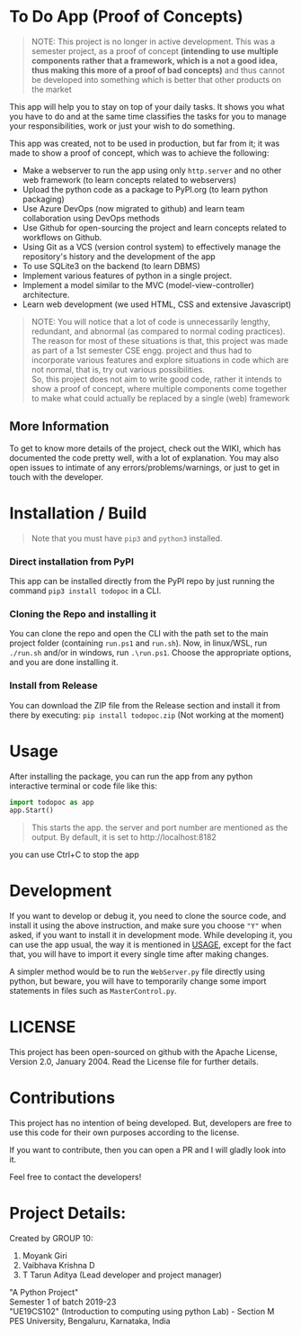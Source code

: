 # To Do App (Proof of Concepts)

>NOTE: This project is no longer in active development. This was a semester project, as a proof of concept **(intending to use multiple components rather that a framework, which is a not a good idea, thus making this more of a proof of bad concepts)** and thus cannot be developed into something which is better that other products on the market

This app will help you to stay on top of your daily tasks. It shows you what you have to do and at the same time 
classifies the tasks for you to manage your responsibilities, work or just your wish to do something.

This app was created, not to be used in production, but far from it; it was made to show a proof of concept, which was to achieve the following:
- Make a webserver to run the app using only `http.server` and no other web framework (to learn concepts related to webservers)
- Upload the python code as a package to PyPI.org (to learn python packaging)
- Use Azure DevOps (now migrated to github) and learn team collaboration using DevOps methods
- Use Github for open-sourcing the project and learn concepts related to workflows on Github.
- Using Git as a VCS (version control system) to effectively manage the repository's history and the development of the app
- To use SQLite3 on the backend (to learn DBMS)
- Implement various features of python in a single project.
- Implement a model similar to the MVC (model-view-controller) architecture.
- Learn web development (we used HTML, CSS and extensive Javascript)

>NOTE: You will notice that a lot of code is unnecessarily lengthy, redundant, and abnormal (as compared to normal coding practices). The reason for most of these situations is that, this project was made as part of a 1st semester CSE engg. project and thus had to incorporate various features and explore situations in code which are not normal, that is, try out various possibilities.  
So, this project does not aim to write good code, rather it intends to show a proof of concept, where multiple components come together to make what could actually be replaced by a single (web) framework

## More Information
To get to know more details of the project, check out the WIKI, which has documented the code pretty well, with a lot of explanation. You may also open issues to intimate of any errors/problems/warnings, or just to get in touch with the developer.

# Installation / Build
>Note that you must have `pip3` and `python3` installed.

### Direct installation from PyPI
This app can be installed directly from the PyPI repo by just running the command `pip3 install todopoc` in a CLI.

### Cloning the Repo and installing it
You can clone the repo and open the CLI with the path set to the main project folder (containing `run.ps1` and `run.sh`). Now, in linux/WSL, run `./run.sh` and/or in windows, run `.\run.ps1`. Choose the appropriate options, and you are done installing it.

### Install from Release
You can download the ZIP file from the Release section and install it from there by executing: `pip install todopoc.zip` (Not working at the moment)

# Usage
After installing the package, you can run the app from any python interactive terminal or code file like this:
```py
import todopoc as app
app.Start()
```
>This starts the app. the server and port number are mentioned as the output. By default, it is set to http://localhost:8182

you can use Ctrl+C to stop the app

# Development
If you want to develop or debug it, you need to clone the source code, and install it using the above instruction, and make sure you choose `"Y"` when asked, if you want to install it in development mode.
While developing it, you can use the app usual, the way it is mentioned in [USAGE](#Usage), except for the fact that, you will have to import it every single time after making changes.  

A simpler method would be to run the `WebServer.py` file directly using python, but beware, you will have to temporarily change some import statements in files such as `MasterControl.py`.

# LICENSE
This project has been open-sourced on github with the Apache License, Version 2.0, January 2004. Read the License file for further details.

# Contributions
This project has no intention of being developed. But, developers are free to use this code for their own purposes according to the license.

If you want to contribute, then you can open a PR and I will gladly look into it.

Feel free to contact the developers!

# Project Details:

Created by GROUP 10:
1. Moyank Giri
2. Vaibhava Krishna D
3. T Tarun Aditya (Lead developer and project manager)

"A Python Project"  
Semester 1 of batch 2019-23  
"UE19CS102" (Introduction to computing using python Lab) - Section M  
PES University, Bengaluru, Karnataka, India